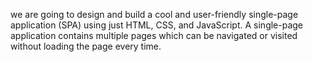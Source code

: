  we are going to design and build a cool and user-friendly single-page application (SPA) using just HTML, CSS, and JavaScript. A single-page application contains multiple pages which can be navigated or visited without loading the page every time.

